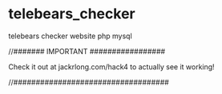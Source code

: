 telebears_checker
=================

telebears checker website php mysql

//####### IMPORTANT #################

Check it out at jackrlong.com/hack4
to actually see it working!

//###################################
